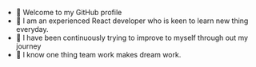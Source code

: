 - 👋 Welcome to my GitHub profile 
- 👀 I am an experienced React developer who is keen to learn new thing everyday.
- 🌱 I have been continuously trying to improve to myself through out my journey 
- 💞️ I know one thing team work makes dream work.
<!---
Shankarwal/Shankarwal is a ✨ special ✨ repository because its `README.md` (this file) appears on your GitHub profile.
You can click the Preview link to take a look at your changes.
--->
